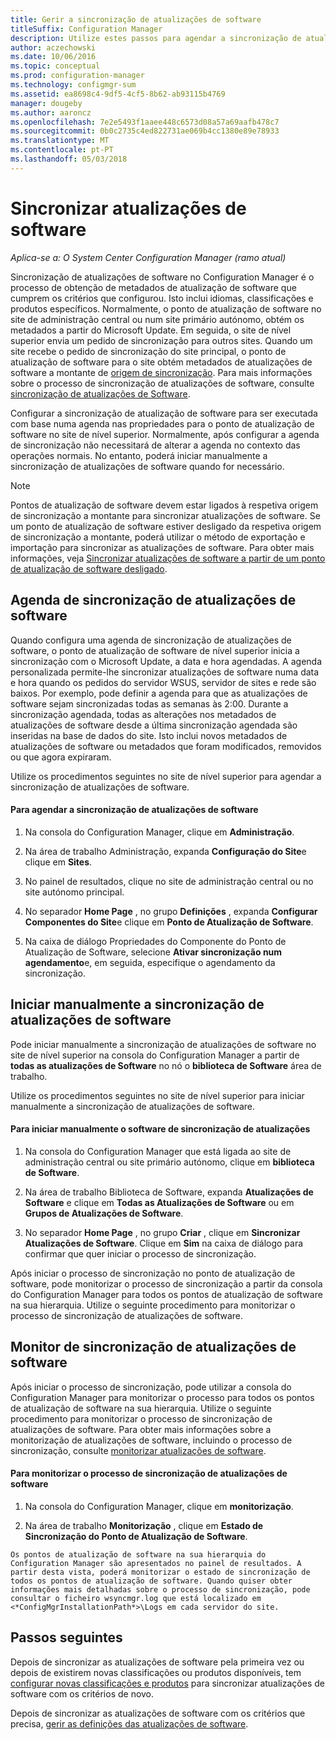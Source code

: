 ```yaml
---
title: Gerir a sincronização de atualizações de software
titleSuffix: Configuration Manager
description: Utilize estes passos para agendar a sincronização de atualizações de software, manualmente iniciar a sincronização de atualizações de software e monitorizar a sincronização de atualizações de software.
author: aczechowski
ms.date: 10/06/2016
ms.topic: conceptual
ms.prod: configuration-manager
ms.technology: configmgr-sum
ms.assetid: ea8698c4-9df5-4cf5-8b62-ab93115b4769
manager: dougeby
ms.author: aaroncz
ms.openlocfilehash: 7e2e5493f1aaee448c6573d08a57a69aafb478c7
ms.sourcegitcommit: 0b0c2735c4ed822731ae069b4cc1380e89e78933
ms.translationtype: MT
ms.contentlocale: pt-PT
ms.lasthandoff: 05/03/2018
---
```

#  <a name="BKMK_SUMSync"></a> Sincronizar atualizações de software

*Aplica-se a: O System Center Configuration Manager (ramo atual)*

 Sincronização de atualizações de software no Configuration Manager é o processo de obtenção de metadados de atualização de software que cumprem os critérios que configurou. Isto inclui idiomas, classificações e produtos específicos. Normalmente, o ponto de atualização de software no site de administração central ou num site primário autónomo, obtém os metadados a partir do Microsoft Update. Em seguida, o site de nível superior envia um pedido de sincronização para outros sites. Quando um site recebe o pedido de sincronização do site principal, o ponto de atualização de software para o site obtém metadados de atualizações de software a montante de [origem de sincronização](../plan-design/plan-for-software-updates.md#BKMK_SyncSource). Para mais informações sobre o processo de sincronização de atualizações de software, consulte [sincronização de atualizações de Software](../understand/software-updates-introduction.md#BKMK_Synchronization).

Configurar a sincronização de atualização de software para ser executada com base numa agenda nas propriedades para o ponto de atualização de software no site de nível superior. Normalmente, após configurar a agenda de sincronização não necessitará de alterar a agenda no contexto das operações normais. No entanto, poderá iniciar manualmente a sincronização de atualizações de software quando for necessário.

  > [!NOTE]  
  >  Pontos de atualização de software devem estar ligados à respetiva origem de sincronização a montante para sincronizar atualizações de software. Se um ponto de atualização de software estiver desligado da respetiva origem de sincronização a montante, poderá utilizar o método de exportação e importação para sincronizar as atualizações de software. Para obter mais informações, veja [Sincronizar atualizações de software a partir de um ponto de atualização de software desligado](synchronize-software-updates-disconnected.md).  

## <a name="schedule-software-updates-synchronization"></a>Agenda de sincronização de atualizações de software
Quando configura uma agenda de sincronização de atualizações de software, o ponto de atualização de software de nível superior inicia a sincronização com o Microsoft Update, a data e hora agendadas. A agenda personalizada permite-lhe sincronizar atualizações de software numa data e hora quando os pedidos do servidor WSUS, servidor de sites e rede são baixos. Por exemplo, pode definir a agenda para que as atualizações de software sejam sincronizadas todas as semanas às 2:00. Durante a sincronização agendada, todas as alterações nos metadados de atualizações de software desde a última sincronização agendada são inseridas na base de dados do site. Isto inclui novos metadados de atualizações de software ou metadados que foram modificados, removidos ou que agora expiraram.

Utilize os procedimentos seguintes no site de nível superior para agendar a sincronização de atualizações de software.  

#### <a name="to-schedule-software-updates-synchronization"></a>Para agendar a sincronização de atualizações de software  

  1.  Na consola do Configuration Manager, clique em **Administração**.  

  2.  Na área de trabalho Administração, expanda **Configuração do Site**e clique em **Sites**.  

  3.  No painel de resultados, clique no site de administração central ou no site autónomo principal.  

  4.  No separador **Home Page** , no grupo **Definições** , expanda **Configurar Componentes do Site**e clique em **Ponto de Atualização de Software**.  

  5.  Na caixa de diálogo Propriedades do Componente do Ponto de Atualização de Software, selecione **Ativar sincronização num agendamento**e, em seguida, especifique o agendamento da sincronização.  

## <a name="manually-start-software-updates-synchronization"></a>Iniciar manualmente a sincronização de atualizações de software
Pode iniciar manualmente a sincronização de atualizações de software no site de nível superior na consola do Configuration Manager a partir de **todas as atualizações de Software** no nó o **biblioteca de Software** área de trabalho.  

Utilize os procedimentos seguintes no site de nível superior para iniciar manualmente a sincronização de atualizações de software.  

#### <a name="to-manually-start-software-updates-synchronization"></a>Para iniciar manualmente o software de sincronização de atualizações  

  1.  Na consola do Configuration Manager que está ligada ao site de administração central ou site primário autónomo, clique em **biblioteca de Software**.  

  2.  Na área de trabalho Biblioteca de Software, expanda **Atualizações de Software** e clique em **Todas as Atualizações de Software** ou em **Grupos de Atualizações de Software**.  

  3.  No separador **Home Page** , no grupo **Criar** , clique em **Sincronizar Atualizações de Software**. Clique em **Sim** na caixa de diálogo para confirmar que quer iniciar o processo de sincronização.  

   Após iniciar o processo de sincronização no ponto de atualização de software, pode monitorizar o processo de sincronização a partir da consola do Configuration Manager para todos os pontos de atualização de software na sua hierarquia. Utilize o seguinte procedimento para monitorizar o processo de sincronização de atualizações de software.  


## <a name="monitor-software-updates-synchronization"></a>Monitor de sincronização de atualizações de software
Após iniciar o processo de sincronização, pode utilizar a consola do Configuration Manager para monitorizar o processo para todos os pontos de atualização de software na sua hierarquia. Utilize o seguinte procedimento para monitorizar o processo de sincronização de atualizações de software. Para obter mais informações sobre a monitorização de atualizações de software, incluindo o processo de sincronização, consulte [monitorizar atualizações de software](../deploy-use/monitor-software-updates.md).

#### <a name="to-monitor-the-software-updates-synchronization-process"></a>Para monitorizar o processo de sincronização de atualizações de software  

  1.  Na consola do Configuration Manager, clique em **monitorização**.  

  2.  Na área de trabalho **Monitorização** , clique em **Estado de Sincronização do Ponto de Atualização de Software**.  

    Os pontos de atualização de software na sua hierarquia do Configuration Manager são apresentados no painel de resultados. A partir desta vista, poderá monitorizar o estado de sincronização de todos os pontos de atualização de software. Quando quiser obter informações mais detalhadas sobre o processo de sincronização, pode consultar o ficheiro wsyncmgr.log que está localizado em <*ConfigMgrInstallationPath*>\Logs em cada servidor do site.  

## <a name="next-steps"></a>Passos seguintes
Depois de sincronizar as atualizações de software pela primeira vez ou depois de existirem novas classificações ou produtos disponíveis, tem [configurar novas classificações e produtos](configure-classifications-and-products.md) para sincronizar atualizações de software com os critérios de novo.

Depois de sincronizar as atualizações de software com os critérios que precisa, [gerir as definições das atualizações de software](manage-settings-for-software-updates.md).  
